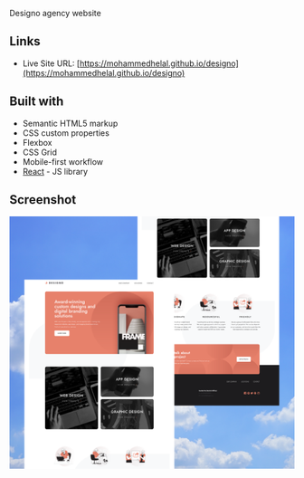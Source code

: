 Designo agency website

## Links

- Live Site URL: [https://mohammedhelal.github.io/designo](https://mohammedhelal.github.io/designo)

## Built with

- Semantic HTML5 markup
- CSS custom properties
- Flexbox
- CSS Grid
- Mobile-first workflow
- [React](https://reactjs.org/) - JS library

## Screenshot

![Designo screenshot](./public/designo-screenshot.png)
